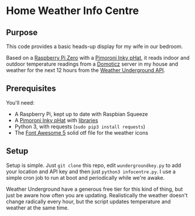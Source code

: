 # Home Weather Info Centre

## Purpose

This code provides a basic heads-up display for my wife in our bedroom.

Based on a [Raspberry Pi Zero](https://www.raspberrypi.org/) with a [Pimoroni Inky pHat](https://shop.pimoroni.com/products/inky-phat), it reads indoor and outdoor temperature readings from a [Domoticz](http://domoticz.com/) server in my house and weather for the next 12 hours from the [Weather Underground API](https://www.wunderground.com/weather/api).

## Prerequisites

You'll need:

- A Raspberry Pi, kept up to date with Raspbian Squeeze
- A [Pimoroni Inky pHat](https://shop.pimoroni.com/products/inky-phat) with [libraries](https://github.com/pimoroni/inky-phat)
- Python 3, with requests (```sudo pip3 install requests```)
- The [Font Awesome 5](https://fontawesome.com/) solid otf file for the weather icons

## Setup

Setup is simple. Just ```git clone``` this repo, edit ```wundergroundkey.py``` to add your location and API key and then just ```python3 infocentre.py```. I use a simple cron job to run at boot and periodically while we're awake.

Weather Underground have a generous free tier for this kind of thing, but just be aware how often you are updating. Realistically the weather doesn't change radically every hour, but the script updates temperature and weather at the same time.